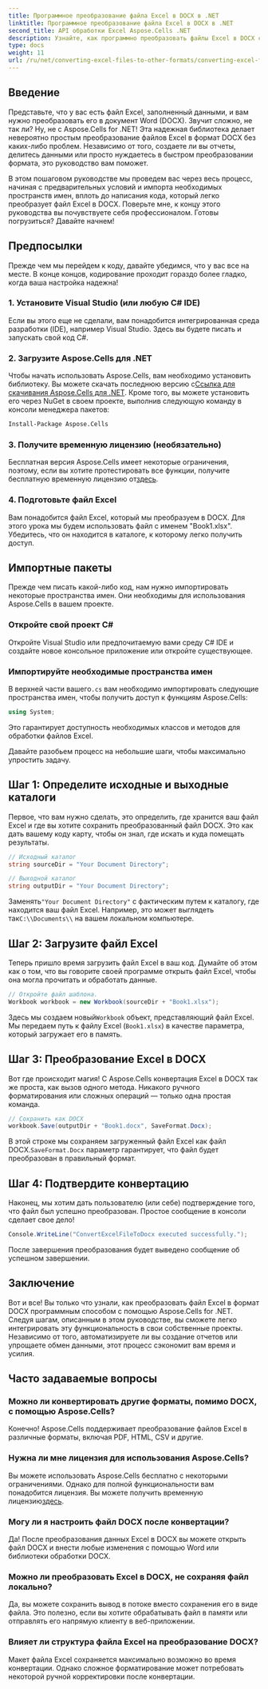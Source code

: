 ```yaml
---
title: Программное преобразование файла Excel в DOCX в .NET
linktitle: Программное преобразование файла Excel в DOCX в .NET
second_title: API обработки Excel Aspose.Cells .NET
description: Узнайте, как программно преобразовать файлы Excel в DOCX с помощью Aspose.Cells для .NET в этом пошаговом руководстве. Идеально подходит для создания отчетов и обмена данными.
type: docs
weight: 11
url: /ru/net/converting-excel-files-to-other-formats/converting-excel-file-to-docx/
---
```

## Введение

Представьте, что у вас есть файл Excel, заполненный данными, и вам нужно преобразовать его в документ Word (DOCX). Звучит сложно, не так ли? Ну, не с Aspose.Cells for .NET! Эта надежная библиотека делает невероятно простым преобразование файлов Excel в формат DOCX без каких-либо проблем. Независимо от того, создаете ли вы отчеты, делитесь данными или просто нуждаетесь в быстром преобразовании формата, это руководство вам поможет.

В этом пошаговом руководстве мы проведем вас через весь процесс, начиная с предварительных условий и импорта необходимых пространств имен, вплоть до написания кода, который легко преобразует файл Excel в DOCX. Поверьте мне, к концу этого руководства вы почувствуете себя профессионалом. Готовы погрузиться? Давайте начнем!

## Предпосылки

Прежде чем мы перейдем к коду, давайте убедимся, что у вас все на месте. В конце концов, кодирование проходит гораздо более гладко, когда ваша настройка надежна!

### 1. Установите Visual Studio (или любую C# IDE)
Если вы этого еще не сделали, вам понадобится интегрированная среда разработки (IDE), например Visual Studio. Здесь вы будете писать и запускать свой код C#.

### 2. Загрузите Aspose.Cells для .NET
 Чтобы начать использовать Aspose.Cells, вам необходимо установить библиотеку. Вы можете скачать последнюю версию с[Ссылка для скачивания Aspose.Cells для .NET](https://releases.aspose.com/cells/net/). Кроме того, вы можете установить его через NuGet в своем проекте, выполнив следующую команду в консоли менеджера пакетов:

```bash
Install-Package Aspose.Cells
```

### 3. Получите временную лицензию (необязательно)
 Бесплатная версия Aspose.Cells имеет некоторые ограничения, поэтому, если вы хотите протестировать все функции, получите бесплатную временную лицензию от[здесь](https://purchase.aspose.com/temporary-license/).

### 4. Подготовьте файл Excel
Вам понадобится файл Excel, который мы преобразуем в DOCX. Для этого урока мы будем использовать файл с именем "Book1.xlsx". Убедитесь, что он находится в каталоге, к которому легко получить доступ.

## Импортные пакеты

Прежде чем писать какой-либо код, нам нужно импортировать некоторые пространства имен. Они необходимы для использования Aspose.Cells в вашем проекте.

### Откройте свой проект C#
Откройте Visual Studio или предпочитаемую вами среду C# IDE и создайте новое консольное приложение или откройте существующее.

### Импортируйте необходимые пространства имен
 В верхней части вашего`.cs` вам необходимо импортировать следующие пространства имен, чтобы получить доступ к функциям Aspose.Cells:

```csharp
using System;
```

Это гарантирует доступность необходимых классов и методов для обработки файлов Excel.

Давайте разобьем процесс на небольшие шаги, чтобы максимально упростить задачу.

## Шаг 1: Определите исходные и выходные каталоги

Первое, что вам нужно сделать, это определить, где хранится ваш файл Excel и где вы хотите сохранить преобразованный файл DOCX. Это как дать вашему коду карту, чтобы он знал, где искать и куда помещать результаты.

```csharp
// Исходный каталог
string sourceDir = "Your Document Directory";

// Выходной каталог
string outputDir = "Your Document Directory";
```

 Заменять`"Your Document Directory"` с фактическим путем к каталогу, где находится ваш файл Excel. Например, это может выглядеть так`C:\\Documents\\` на вашем локальном компьютере.

## Шаг 2: Загрузите файл Excel

Теперь пришло время загрузить файл Excel в ваш код. Думайте об этом как о том, что вы говорите своей программе открыть файл Excel, чтобы она могла прочитать и обработать данные.

```csharp
// Откройте файл шаблона.
Workbook workbook = new Workbook(sourceDir + "Book1.xlsx");
```

 Здесь мы создаем новый`Workbook` объект, представляющий файл Excel. Мы передаем путь к файлу Excel (`Book1.xlsx`) в качестве параметра, который загружает его в память.

## Шаг 3: Преобразование Excel в DOCX

Вот где происходит магия! С Aspose.Cells конвертация Excel в DOCX так же проста, как вызов одного метода. Никакого ручного форматирования или сложных операций — только одна простая команда.

```csharp
// Сохранить как DOCX
workbook.Save(outputDir + "Book1.docx", SaveFormat.Docx);
```

В этой строке мы сохраняем загруженный файл Excel как файл DOCX.`SaveFormat.Docx` параметр гарантирует, что файл будет преобразован в правильный формат.

## Шаг 4: Подтвердите конвертацию

Наконец, мы хотим дать пользователю (или себе) подтверждение того, что файл был успешно преобразован. Простое сообщение в консоли сделает свое дело!

```csharp
Console.WriteLine("ConvertExcelFileToDocx executed successfully.");
```

После завершения преобразования будет выведено сообщение об успешном завершении.

## Заключение

Вот и все! Вы только что узнали, как преобразовать файл Excel в формат DOCX программным способом с помощью Aspose.Cells for .NET. Следуя шагам, описанным в этом руководстве, вы сможете легко интегрировать эту функциональность в свои собственные проекты. Независимо от того, автоматизируете ли вы создание отчетов или упрощаете обмен данными, этот процесс сэкономит вам время и усилия.

## Часто задаваемые вопросы

### Можно ли конвертировать другие форматы, помимо DOCX, с помощью Aspose.Cells?
Конечно! Aspose.Cells поддерживает преобразование файлов Excel в различные форматы, включая PDF, HTML, CSV и другие.

### Нужна ли мне лицензия для использования Aspose.Cells?
Вы можете использовать Aspose.Cells бесплатно с некоторыми ограничениями. Однако для полной функциональности вам понадобится лицензия. Вы можете получить временную лицензию[здесь](https://purchase.aspose.com/temporary-license/).

### Могу ли я настроить файл DOCX после конвертации?
Да! После преобразования данных Excel в DOCX вы можете открыть файл DOCX и внести любые изменения с помощью Word или библиотеки обработки DOCX.

### Можно ли преобразовать Excel в DOCX, не сохраняя файл локально?
Да, вы можете сохранить вывод в потоке вместо сохранения его в виде файла. Это полезно, если вы хотите обрабатывать файл в памяти или отправлять его напрямую клиенту в веб-приложении.

### Влияет ли структура файла Excel на преобразование DOCX?
Макет файла Excel сохраняется максимально возможно во время конвертации. Однако сложное форматирование может потребовать некоторой ручной корректировки после конвертации.